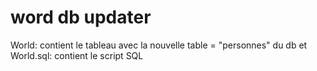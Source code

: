 # word db updater
World: contient le tableau avec la nouvelle table = "personnes" du db
et World.sql: contient le script SQL

